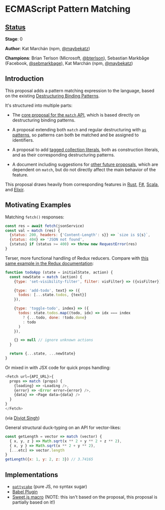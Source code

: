 # ECMAScript Pattern Matching

## [Status](https://tc39.github.io/process-document/)

**Stage**: 0

**Author**: Kat Marchán (npm, [@maybekatz](https://twitter.com/maybekatz))

**Champions**: Brian Terlson (Microsoft, [@bterlson](https://twitter.com/bterlson)), Sebastian Markbåge (Facebook, [@sebmarkbage](https://twitter.com/sebmarkbage)), Kat Marchán (npm, [@maybekatz](https://twitter.com/maybekatz))

## Introduction

This proposal adds a pattern matching expression to the language, based on the
existing [Destructuring Binding
Patterns](https://tc39.github.io/ecma262/#sec-destructuring-binding-patterns).

It's structured into multiple parts:

* The [core proposal for the `match` API](CORE.md), which is based directly on destructuring binding patterns.

* A proposal extending both `match` and regular destructuring with [`as` patterns](https://github.com/zkat/proposal-as-patterns), so patterns can both be matched and be assigned to identifiers.

* A proposal to add [tagged collection literals](https://github.com/zkat/proposal-collection-literals), both as construction literals, and as their corresponding destructuring patterns.

* A document including suggestions for [other future proposals](TO_INFINITY_AND_BEYOND.md), which are dependent on `match`, but do not directly affect the main behavior of the feature.

This proposal draws heavily from corresponding features in
[Rust](https://doc.rust-lang.org/1.6.0/book/patterns.html),
[F#](https://docs.microsoft.com/en-us/dotnet/fsharp/language-reference/pattern-matching),
[Scala](http://www.scala-lang.org/files/archive/spec/2.11/08-pattern-matching.html),
and [Elixir](https://elixir-lang.org/getting-started/pattern-matching.html).

## Motivating Examples

Matching `fetch()` responses:

```javascript
const res = await fetch(jsonService)
const val = match (res) {
  {status: 200, headers: {'Content-Length': s}} => `size is ${s}`,
  {status: 404} => 'JSON not found',
  {status} if (status >= 400) => throw new RequestError(res)
}
```

Terser, more functional handling of Redux reducers. Compare with [this same
example in the Redux
documentation](https://redux.js.org/basics/reducers#splitting-reducers):

```js
function todoApp (state = initialState, action) {
  const newState = match (action) {
    {type: 'set-visibility-filter', filter: visFilter} => ({visFilter}),

    {type: 'add-todo', text} => ({
      todos: [...state.todos, {text}]
    }),

    {type: 'toggle-todo', index} => ({
      todos: state.todos.map((todo, idx) => idx === index
        ? {...todo, done: !todo.done}
        : todo
      )
    }),

    {} => null // ignore unknown actions
  }

  return {...state, ...newState}
}
```

Or mixed in with JSX code for quick props handling:

```js
<Fetch url={API_URL}>{
  props => match (props) {
    {loading} => <Loading />,
    {error} => <Error error={error} />,
    {data} => <Page data={data} />
  }
}
</Fetch>
```
(via [Divjot Singh](https://twitter.com/bogas04/status/977499729557839873))

General structural duck-typing on an API for vector-likes:

```js
const getLength = vector => match (vector) {
  { x, y, z } => Math.sqrt(x ** 2 + y ** 2 + z ** 2),
  { x, y } => Math.sqrt(x ** 2 + y ** 2),
  [...etc] => vector.length
}
getLength({x: 1, y: 2, z: 3}) // 3.74165
```

## Implementations

* [`pattycake`](https://npm.im/pattycake) (pure JS, no syntax sugar)
* [Babel Plugin](https://github.com/babel/babel/pull/7633)
* [Sweet.js macro](https://github.com/natefaubion/sparkler) (NOTE: this isn't based on the proposal, this proposal is partially based on it!)
